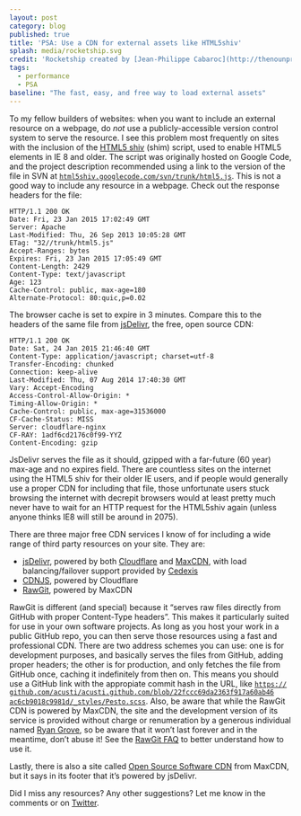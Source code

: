 ```yaml
---
layout: post
category: blog
published: true
title: 'PSA: Use a CDN for external assets like HTML5shiv'
splash: media/rocketship.svg
credit: 'Rocketship created by [Jean-Philippe Cabaroc](http://thenounproject.com/cabaroc/) from the [Noun Project](http://thenounproject.com/term/rocket/7427/)'
tags:
  - performance
  - PSA
baseline: "The fast, easy, and free way to load external assets"
---
```


To my fellow builders of websites: when you want to include an external resource on a webpage, do *not* use a publicly-accessible version control system to serve the resource. I see this problem most frequently on sites with the inclusion of the [HTML5 shiv][] (shim) script, used to enable HTML5 elements in IE 8 and older. The script was originally hosted on Google Code, and the project description recommended using a link to the version of the file in SVN at [`html5shiv.googlecode.com​/svn​/trunk​/html5.js`][html5shiv-svn]. This is not a good way to include any resource in a webpage. Check out the response headers for the file:

```
HTTP/1.1 200 OK
Date: Fri, 23 Jan 2015 17:02:49 GMT
Server: Apache
Last-Modified: Thu, 26 Sep 2013 10:05:28 GMT
ETag: "32//trunk/html5.js"
Accept-Ranges: bytes
Expires: Fri, 23 Jan 2015 17:05:49 GMT
Content-Length: 2429
Content-Type: text/javascript
Age: 123
Cache-Control: public, max-age=180
Alternate-Protocol: 80:quic,p=0.02
```

The browser cache is set to expire in 3 minutes. Compare this to the headers of the same file from [jsDelivr][html5shiv-jsdelivr], the free, open source CDN:

```
HTTP/1.1 200 OK
Date: Sat, 24 Jan 2015 21:46:40 GMT
Content-Type: application/javascript; charset=utf-8
Transfer-Encoding: chunked
Connection: keep-alive
Last-Modified: Thu, 07 Aug 2014 17:40:30 GMT
Vary: Accept-Encoding
Access-Control-Allow-Origin: *
Timing-Allow-Origin: *
Cache-Control: public, max-age=31536000
CF-Cache-Status: MISS
Server: cloudflare-nginx
CF-RAY: 1adf6cd2176c0f99-YYZ
Content-Encoding: gzip
```

JsDelivr serves the file as it should, gzipped with a far-future (60 year) max-age and no expires field. There are countless sites on the internet using the HTML5 shiv for their older IE users, and if people would generally use a proper CDN for including that file, those unfortunate users stuck browsing the internet with decrepit browsers would at least pretty much never have to wait for an HTTP request for the HTML5shiv again (unless anyone thinks IE8 will still be around in 2075).

There are three major free CDN services I know of for including a wide range of third party resources on your site. They are:

- [jsDelivr][], powered by both [Cloudflare][] and [MaxCDN][], with load balancing/failover support provided by [Cedexis][]
- [CDNJS][], powered by Cloudflare
- [RawGit][], powered by MaxCDN

RawGit is different (and special) because it “serves raw files directly from GitHub with proper Content-Type headers”. This makes it particularly suited for use in your own software projects. As long as you host your work in a public GitHub repo, you can then serve those resources using a fast and professional CDN. There are two address schemes you can use: one is for development purposes, and basically serves the files from GitHub, adding proper headers; the other is for production, and only fetches the file from GitHub once, caching it indefinitely from then on. This means you should use a GitHub link with the appropiate commit hash in the URL, like [`https://​github.com/​acusti/​acusti.github.com/​blob/​22fccc69da2363f917a60ab46​ac6cb9018c9981d/​_styles/​Pesto.scss`][pesto-url]. Also, be aware that while the RawGit CDN is powered by MaxCDN, the site and the development version of its service is provided without charge or renumeration by a generous individual named [Ryan Grove][], so be aware that it won’t last forever and in the meantime, don’t abuse it! See the [RawGit FAQ][] to better understand how to use it.

Lastly, there is also a site called [Open Source Software CDN][OSSCDN] from MaxCDN, but it says in its footer that it’s powered by jsDelivr.

Did I miss any resources? Any other suggestions? Let me know in the comments or on [Twitter][].

[html5shiv-svn]: //html5shiv.googlecode.com/svn/trunk/html5.js
[HTML5 shiv]: https://github.com/aFarkas/html5shiv
[html5shiv-jsdelivr]: http://www.jsdelivr.com/#!html5shiv
[jsDelivr]: http://www.jsdelivr.com
[MaxCDN]: https://www.maxcdn.com
[Cloudflare]: http://cloudflare.com
[Cedexis]: http://www.cedexis.com
[CDNJS]: https://cdnjs.com
[OSSCDN]: http://osscdn.com
[Ryan Grove]: http://wonko.com
[RawGit]: https://rawgit.com
[pesto-url]: https://github.com/acusti/acusti.github.com/blob/22fccc69da2363f917a60ab46ac6cb9018c9981d/_styles/Pesto.scss
[RawGit FAQ]: https://rawgit.com/faq
[Twitter]: https://twitter.com/andpatton
